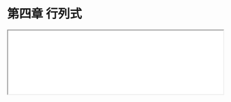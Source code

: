 # 第四章 行列式

<iframe src="./chap4.html" onload="javascript:(function(o){o.style.height=(o.contentWindow.document.body.scrollHeight+30)+'px';}(this));" width="100%">
</iframe>


